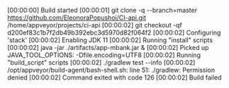 



[00:00:00] Build started
[00:00:01] git clone -q --branch=master https://github.com/EleonoraPopushoi/CI-api.git /home/appveyor/projects/ci-api
[00:00:02] git checkout -qf d200ef83c1b7f2db49b392ebc3d5970d82f064f2
[00:00:02] Configuring 'stack'
[00:00:02] Enabling JDK 11
[00:00:02] Running "install" scripts
[00:00:02] java -jar ./artifacts/app-mbank.jar &
[00:00:02] Picked up JAVA_TOOL_OPTIONS: -Dfile.encoding=UTF8
[00:00:02] Running "build_script" scripts
[00:00:02] ./gradlew test --info
[00:00:02] /opt/appveyor/build-agent/bash-shell.sh: line 51: ./gradlew: Permission denied
[00:00:02] Command exited with code 126
[00:00:02] Build failed
